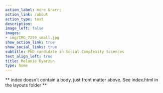 ```yaml
---
action_label: more &rarr;
action_link: /about
action_type: text
description: 
image_left: false
images:
- img/IMG_7259_small.jpg
show_action_link: true
show_social_links: true
subtitle: PhD candidate in Social Complexity Sciences
text_align_left: true
title: Melanie Oyarzun
type: home
---
```


** index doesn't contain a body, just front matter above.
See index.html in the layouts folder **
